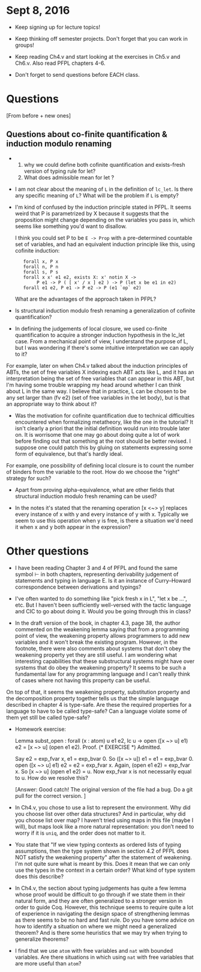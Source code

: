 # Sept 8, 2016

+ Keep signing up for lecture topics!

+ Keep thinking off semester projects. Don't forget that you can work in groups!

+ Keep reading Ch4.v and start looking at the exercises in Ch5.v and Ch6.v.
  Also read PFPL chapters 4-6.

+ Don't forget to send questions before EACH class.


# Questions

[From before + new ones]

## Questions about co-finite quantification & induction modulo renaming

+ 1) why we could define both cofinite quantification and exists-fresh version of typing rule for let?
  2) What does admissible mean for let ?

+ I am not clear about the meaning of `L` in the definition of `lc_let`. Is
  there any specific meaning of `L`? What will be the problem if `L` is empty?

+ I'm kind of confused by the induction principle stated in PFPL. It seems
  weird that P is parametrized by X because it suggests that the proposition
  might change depending on the variables you pass in, which seems like
  something you'd want to disallow.

  I think you could set P to be `E -> Prop` with a pre-determined countable set
  of variables, and had an equivalent induction principle like this, using
  cofinite induction:

         forall x, P x
         forall n, P n
         forall s, P s
         forall x x' e1 e2, exists X: x' notin X ->
              P e1 -> P ( [ x' / x ] e2 ) -> P (let x be e1 in e2)
         forall e1 e2, P e1 -> P e2 -> P (e1 `op` e2)

   What are the advantages of the approach taken in PFPL?

+ Is structural induction modulo fresh renaming a generalization of
  cofinite quantification?

+ In defining the judgements of local closure, we used co-finite
quantification to acquire a stronger induction hypothesis in the lc_let
case. From a mechanical point of view, I understand the purpose of L, but I
was wondering if there's some intuitive interpretation we can apply to it?

For example, later on when Ch4.v talked about the induction principles of
ABTs, the set of free variables X indexing each ABT acts like L, and it has an
interpretation being the set of free variables that can appear in this ABT,
but I'm having some trouble wrapping my head around whether I can think about
L in the same way. I believe that in practice, L can be chosen to be any set
larger than (fv e2) (set of free variables in the let body), but is that an
appropriate way to think about it?

+ Was the motivation for cofinite quantification due to technical difficulties
encountered when formalizing metatheory, like the one in the tutorial? It
isn't clearly a priori that the initial definition would run into trouble
later on. It is worrisome that one may go about doing quite a lot of work
before finding out that something at the root should be better revised. I
suppose one could patch this by gluing on statements expressing some form of
equivalence, but that's hardly ideal.

For example, one possibility of defining local closure is to count the number
of binders from the variable to the root. How do we choose the "right"
strategy for such?

+ Apart from proving alpha-equivalence, what are other fields that
structural induction modulo fresh renaming can be used?

+ In the notes it's stated that the renaming operation [x <~> y] replaces
  every instance of x with y and every instance of y with x. Typically we seem
  to use this operation when y is free, is there a situation we'd need it when
  x and y both appear in the expression?

# Other questions

+  I have been reading Chapter 3 and 4 of PFPL and found the same symbol
   ⊢ in both chapters, representing derivability judgement of statements
   and typing in language E. Is it an instance of Curry–Howard
   correspondence between derivations and typings?

+ I've often wanted to do something like "pick fresh x in L", "let x be ...",
etc. But I haven't been sufficiently well-versed with the tactic language and
CIC to go about doing it. Would you be going through this in class?

+ In the draft version of the book, in chapter 4.3, page 38, the author
  commented on the weakening lemma saying that from a programming point of
  view, the weakening property allows programmers to add new variables and it
  won't break the existing program. However, in the footnote, there were also
  comments about systems that don't obey the weakening property yet they are
  still useful. I am wondering what interesting capabilities that these
  substructural systems might have over systems that do obey the weakening
  property? It seems to be such a fundamental law for any programming language
  and I can't really think of cases where not having this property can be
  useful.

On top of that, it seems the weakening property, substitution property and the
decomposition property together tells us that the simple language described in
chapter 4 is type-safe. Are these the required properties for a language to
have to be called type-safe? Can a language violate some of them yet still be
called type-safe?

+ Homework exercise:

     Lemma subst_open : forall (x : atom) u e1 e2,
          lc u ->
          open ([x ~> u] e1) e2 = [x ~> u] (open e1 e2).
     Proof.
     (* EXERCISE *) Admitted.

  Say e2 = exp_fvar x, e1 = exp_bvar 0.
  So ([x ~> u]) e1 = e1 = exp_bvar 0. open ([x ~> u] e1) e2 = e2 = exp_fvar x.
  Again, (open e1 e2) = exp_fvar x. So [x ~> u] (open e1 e2) = u.
  Now exp_fvar x is not necessarily equal to u. How do we resolve this?

  [Answer: Good catch! The original version of the file had a bug. Do a git pull
   for the correct version. ]

+ In Ch4.v, you chose to use a list to represent the environment. Why did you
  choose list over other data structures? And in particular, why did you
  choose list over map? I haven’t tried using maps in this file (maybe I
  will), but maps look like a more natural representation: you don’t need to
  worry if it is `uniq`, and the order does not matter to it.

+ You state that "If we view typing contexts as ordered lists of typing
  assumptions, then the type system shown in section 4.2 of PFPL does NOT
  satisfy the weakening property" after the statement of weakening. I'm not
  quite sure what is meant by this. Does it mean that we can only use the types
  in the context in a certain order? What kind of type system does this
  describe?

+ In Ch4.v, the section about typing judgements has quite a few lemma whose
  proof would be difficult to go through if we state them in their natural
  form, and they are often generalized to a stronger version in order to guide
  Coq. However, this technique seems to require quite a lot of experience in
  navigating the design space of strengthening lemmas as there seems to be no
  hard and fast rule. Do you have some advice on how to identify a situation
  on where we might need a generalized theorem? And is there some heuristics
  that we may try when trying to generalize theorems?


+ I find that we use `atom` with free variables and `nat` with bounded
  variables. Are there situations in which using `nat` with free variables that
  are more useful than `atom`?
